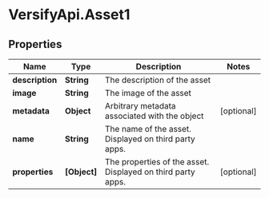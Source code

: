 # VersifyApi.Asset1

## Properties

Name | Type | Description | Notes
------------ | ------------- | ------------- | -------------
**description** | **String** | The description of the asset | 
**image** | **String** | The image of the asset | 
**metadata** | **Object** | Arbitrary metadata associated with the object | [optional] 
**name** | **String** | The name of the asset. Displayed on third party apps. | 
**properties** | **[Object]** | The properties of the asset. Displayed on third party apps. | [optional] 


